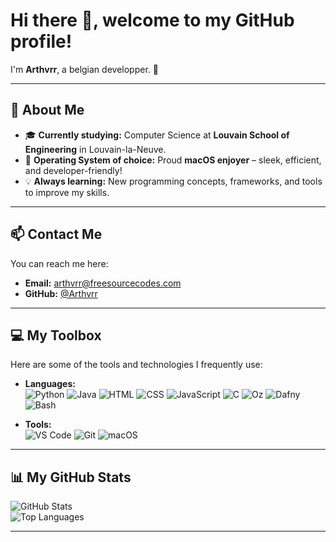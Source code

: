 # Hi there 👋, welcome to my GitHub profile!  

I'm **Arthvrr**, a belgian developper. 🏫   

---

## 🚀 About Me

- 🎓 **Currently studying:** Computer Science at **Louvain School of Engineering** in Louvain-la-Neuve.
- 🍎 **Operating System of choice:** Proud **macOS enjoyer** – sleek, efficient, and developer-friendly!  
- 💡 **Always learning:** New programming concepts, frameworks, and tools to improve my skills.  

---

## 📫 Contact Me  

You can reach me here:  
- **Email:** [arthvrr@freesourcecodes.com](mailto:arthvrr@freesourcecodes.com)  
- **GitHub:** [@Arthvrr](https://github.com/Arthvrr)  

---

## 💻 My Toolbox  

Here are some of the tools and technologies I frequently use:  

- **Languages:**  
  ![Python](https://img.shields.io/badge/Python-3776AB?style=for-the-badge&logo=python&logoColor=white)
  ![Java](https://img.shields.io/badge/Java-007396?style=for-the-badge&logo=java&logoColor=white)
  ![HTML](https://img.shields.io/badge/HTML-E34F26?style=for-the-badge&logo=html5&logoColor=white)
  ![CSS](https://img.shields.io/badge/CSS-1572B6?style=for-the-badge&logo=css3&logoColor=white)
  ![JavaScript](https://img.shields.io/badge/JavaScript-F7DF1E?style=for-the-badge&logo=javascript&logoColor=black)
  ![C](https://img.shields.io/badge/C-A8B9CC?style=for-the-badge&logo=c&logoColor=black)
  ![Oz](https://img.shields.io/badge/Oz-2E3A87?style=for-the-badge&logo=oz&logoColor=white)
  ![Dafny](https://img.shields.io/badge/Dafny-8F2855?style=for-the-badge&logo=dafny&logoColor=white)
  ![Bash](https://img.shields.io/badge/Bash-4EAA25?style=for-the-badge&logo=gnu-bash&logoColor=white)

- **Tools:**  
  ![VS Code](https://img.shields.io/badge/VS_Code-007ACC?style=for-the-badge&logo=visual-studio-code&logoColor=white)
  ![Git](https://img.shields.io/badge/Git-F05032?style=for-the-badge&logo=git&logoColor=white)
  ![macOS](https://img.shields.io/badge/macOS-000000?style=for-the-badge&logo=apple&logoColor=white)

---

## 📊 My GitHub Stats  

![GitHub Stats](https://github-readme-stats.vercel.app/api?username=Arthvrr&show_icons=true&theme=radical)  
![Top Languages](https://github-readme-stats.vercel.app/api/top-langs/?username=Arthvrr&layout=compact&theme=radical)  

---
